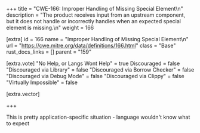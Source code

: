 +++
title = "CWE-166: Improper Handling of Missing Special Element\n"
description = "The product receives input from an upstream component, but it does not handle or incorrectly handles when an expected special element is missing.\n"
weight = 166

[extra]
id = 166
name = "Improper Handling of Missing Special Element\n"
url = "https://cwe.mitre.org/data/definitions/166.html"
class = "Base"
rust_docs_links = []
parent = "159"

[extra.vote]
"No Help, or Langs Wont Help" = true
Discouraged = false
"Discouraged via Library" = false
"Discouraged via Borrow Checker" = false
"Discouraged via Debug Mode" = false
"Discouraged via Clippy" = false
"Virtually Impossible" = false

[extra.vector]

+++

This is pretty application-specific situation - language wouldn't know what to expect
